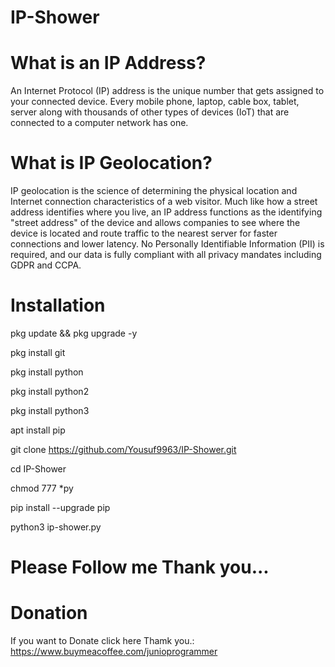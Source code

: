 # IP-Shower

# What is an IP Address?

An Internet Protocol (IP) address is the unique number that gets assigned to your connected device. Every mobile phone, laptop, cable box, tablet, server along with thousands of other types of devices (IoT) that are connected to a computer network has one.

# What is IP Geolocation?

IP geolocation is the science of determining the physical location and Internet connection characteristics of a web visitor. Much like how a street address identifies where you live, an IP address functions as the identifying "street address" of the device and allows companies to see where the device is located and route traffic to the nearest server for faster connections and lower latency. No Personally Identifiable Information (PII) is required, and our data is fully compliant with all privacy mandates including GDPR and CCPA.

# Installation

pkg update && pkg upgrade -y

pkg install git

pkg install python

pkg install python2

pkg install python3

apt install pip

git clone https://github.com/Yousuf9963/IP-Shower.git

cd IP-Shower

chmod 777 *py

pip install --upgrade pip

python3 ip-shower.py

# Please Follow me Thank you...

# Donation

If you want to Donate click here Thamk you.: https://www.buymeacoffee.com/junioprogrammer

